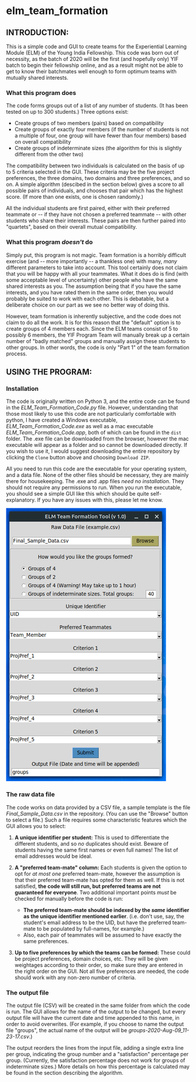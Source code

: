 # elm_team_formation

## INTRODUCTION:

This is a simple code and GUI to create teams for the Experiential Learning Module (ELM) of the Young India Fellowship. This code was born out of necessity, as the batch of 2020 will be the first (and hopefully only) YIF batch to begin their fellowship online, and as a result might not be able to get to know their batchmates well enough to form optimum teams with mutually shared interests.


### What this program does

The code forms groups out of a list of any number of students. (It has been tested on up to 300 students.) Three options exist: 

- Create groups of two members (pairs) based on compatibility
- Create groups of exactly four members (if the number of students is not a multiple of four, one group will have fewer than four members) based on overall compatibility
- Create groups of indeterminate sizes (the algorithm for this is slightly different from the other two)

The compatibility between two individuals is calculated on the basis of up to 5 criteria selected in the GUI. These criteria may be the five project preferences, the three domains, two domains and three preferences, and so on. A simple algorithm (descibed in the section below) gives a score to all possible pairs of individuals, and chooses that pair which has the highest score. (If more than one exists, one is chosen randomly.)

All the individual students are first paired, either with their preferred teammate or -- if they have not chosen a preferred teammate -- with other students who share their interests. These pairs are then further paired into "quartets", based on their overall mutual compatibility.


### What this program *doesn't* do

Simply put, this program is not magic. Team formation is a horribly difficult exercise (and -- more importantly -- a thankless one) with many, *many* different parameters to take into account. This tool certainly does not claim that you will be happy with all your teammates. What it does do is find (with some acceptable level of uncertainty) other people who have the same shared interests as you. The assumption being that if you have the same interests, and you have rated them in the same order, then you would probably be suited to work with each other. This is debatable, but a deliberate choice on our part as we see no better way of doing this.

However, team formation is inherently subjective, and the code does not claim to do all the work. It is for this reason that the "default" option is to create groups of 4 members each. Since the ELM teams consist of 5 to possibly 6 members, the YIF Program Team will manually break up a certain number of "badly matched" groups and manually assign these students to other groups. In other words, the code is only "Part 1" of the team formation process.



## USING THE PROGRAM:

### Installation

The code is originally written on Python 3, and the entire code can be found in the *ELM_Team_Formation_Code.py* file. However, understanding that those most likely to use this code are not particularly comfortable with python, I have created a Windows executable, *ELM_Team_Formation_Code.exe* as well as a mac executable *ELM_Team_Formation_Code.app*, both of which can be found in the `dist` folder. The .exe file can be downloaded from the browser, however the mac executable will appear as a folder and so cannot be downloaded directly. If you wish to use it, I would suggest downloading the entire repository by clicking the `Clone` button above and choosing `Download ZIP`. 

All you need to run this code are the executable for your operating system, and a data file. None of the other files should be necessary, they are mainly there for housekeeping. The .exe and .app files *need no installation*. They should not require any permissions to run. When you run the executable, you should see a simple GUI like this which should be quite self-explanatory. If you have any issues with this, please let me know.

![Image of GUI](ELM_Team_Formation_GUI.png)


### The raw data file
The code works on data provided by a CSV file, a sample template is the file *Final_Sample_Data.csv* in the repository. (You can use the "Browse" button to select a file.) Such a file requires some characteristic features which the GUI allows you to select:

1. **A unique identifier per student:** This is used to differentiate the different students, and so *no* duplicates should exist. Beware of students having the same first names or even full names! The list of email addresses would be ideal.

2. **A "preferred team-mate" column:** Each students is given the option to opt for *at most one* preferred team-mate, however the assumption is that their preferred team-mate has opted for them as well. If this is not satisfied, **the code will still run, but preferred teams are not guaranteed for everyone**. Two additional important points *must* be checked for manually before the code is run:

     * **The preferred team-mate should be indexed by the *same* identifier as the unique identifier mentioned earlier**. (i.e. don't use, say, the student's email address to be the UID, but have the preferred team-mate to be populated by full-names, for example.) 
     * Also, each pair of teammates will be assumed to have exactly the same preferences. 
  
3. **Up to five preferences by which the teams can be formed:** These could be project preferences, domain choices, etc. They will be given weightages according to their order, so make sure they are entered in the right order on the GUI. Not all five preferences are needed, the code should work with any non-zero number of criteria.

### The output file

The output file (CSV) will be created in the same folder from which the code is run. The GUI allows for the name of the output to be changed, but every output file will have the current date and time appended to this name, in order to avoid overwrites. (For example, if you choose to name the output file "groups", the actual name of the output will be *groups-2020-Aug-09_11-23-17.csv*.)

The output reorders the lines from the input file, adding a single extra line per group, indicating the group number and a "satisfaction" percentage per group. (Currently, the satisfaction percentage does not work for groups of indeterminate sizes.) More details on how this percentage is calculated may be found in the section describing the algorithm.




